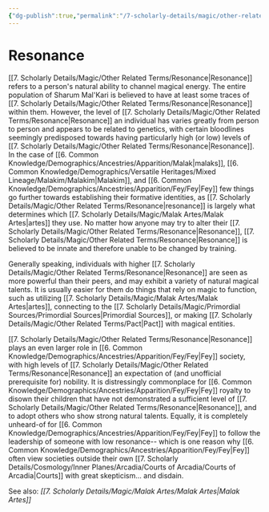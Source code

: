```yaml
---
{"dg-publish":true,"permalink":"/7-scholarly-details/magic/other-related-terms/resonance/","noteIcon":""}
---
```


# Resonance

[[7. Scholarly Details/Magic/Other Related Terms/Resonance\|Resonance]] refers to a person's natural ability to channel magical energy. The entire population of Sharum Mal'Kari is believed to have at least some traces of [[7. Scholarly Details/Magic/Other Related Terms/Resonance\|Resonance]] within them. However, the level of [[7. Scholarly Details/Magic/Other Related Terms/Resonance\|Resonance]] an individual has varies greatly from person to person and appears to be related to genetics, with certain bloodlines seemingly predisposed towards having particularly high (or low) levels of [[7. Scholarly Details/Magic/Other Related Terms/Resonance\|Resonance]]. In the case of [[6. Common Knowledge/Demographics/Ancestries/Apparition/Malak\|malaks]], [[6. Common Knowledge/Demographics/Versatile Heritages/Mixed Lineage/Malakim/Malakim\|Malakim]], and [[6. Common Knowledge/Demographics/Ancestries/Apparition/Fey/Fey\|Fey]] few things go further towards establishing their formative identities, as [[7. Scholarly Details/Magic/Other Related Terms/Resonance\|resonance]] is largely what determines which [[7. Scholarly Details/Magic/Malak Artes/Malak Artes\|artes]] they use. No matter how anyone may try to alter their [[7. Scholarly Details/Magic/Other Related Terms/Resonance\|Resonance]], [[7. Scholarly Details/Magic/Other Related Terms/Resonance\|Resonance]] is believed to be innate and therefore unable to be changed by training. 

Generally speaking, individuals with higher [[7. Scholarly Details/Magic/Other Related Terms/Resonance\|Resonance]] are seen as more powerful than their peers, and may exhibit a variety of natural magical talents. It is usually easier for them do things that rely on magic to function, such as utilizing [[7. Scholarly Details/Magic/Malak Artes/Malak Artes\|artes]], connecting to the [[7. Scholarly Details/Magic/Primordial Sources/Primordial Sources\|Primordial Sources]], or making [[7. Scholarly Details/Magic/Other Related Terms/Pact\|Pact]] with magical entities.

[[7. Scholarly Details/Magic/Other Related Terms/Resonance\|Resonance]] plays an even larger role in [[6. Common Knowledge/Demographics/Ancestries/Apparition/Fey/Fey\|Fey]] society, with high levels of [[7. Scholarly Details/Magic/Other Related Terms/Resonance\|Resonance]] an expectation of (and unofficial prerequisite for) nobility. It is distressingly commonplace for [[6. Common Knowledge/Demographics/Ancestries/Apparition/Fey/Fey\|Fey]] royalty to disown their children that have not demonstrated a sufficient level of [[7. Scholarly Details/Magic/Other Related Terms/Resonance\|Resonance]], and to adopt others who show strong natural talents. Equally, it is completely unheard-of for [[6. Common Knowledge/Demographics/Ancestries/Apparition/Fey/Fey\|Fey]] to follow the leadership of someone with low resonance-- which is one reason why [[6. Common Knowledge/Demographics/Ancestries/Apparition/Fey/Fey\|Fey]] often view societies outside their own [[7. Scholarly Details/Cosmology/Inner Planes/Arcadia/Courts of Arcadia/Courts of Arcadia\|Courts]] with great skepticism... and  disdain. 

See also: *[[7. Scholarly Details/Magic/Malak Artes/Malak Artes\|Malak Artes]]*

